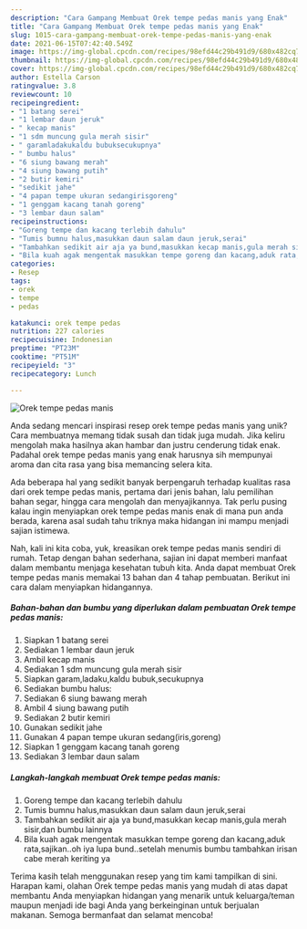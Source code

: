 ```yaml
---
description: "Cara Gampang Membuat Orek tempe pedas manis yang Enak"
title: "Cara Gampang Membuat Orek tempe pedas manis yang Enak"
slug: 1015-cara-gampang-membuat-orek-tempe-pedas-manis-yang-enak
date: 2021-06-15T07:42:40.549Z
image: https://img-global.cpcdn.com/recipes/98efd44c29b491d9/680x482cq70/orek-tempe-pedas-manis-foto-resep-utama.jpg
thumbnail: https://img-global.cpcdn.com/recipes/98efd44c29b491d9/680x482cq70/orek-tempe-pedas-manis-foto-resep-utama.jpg
cover: https://img-global.cpcdn.com/recipes/98efd44c29b491d9/680x482cq70/orek-tempe-pedas-manis-foto-resep-utama.jpg
author: Estella Carson
ratingvalue: 3.8
reviewcount: 10
recipeingredient:
- "1 batang serei"
- "1 lembar daun jeruk"
- " kecap manis"
- "1 sdm muncung gula merah sisir"
- " garamladakukaldu bubuksecukupnya"
- " bumbu halus"
- "6 siung bawang merah"
- "4 siung bawang putih"
- "2 butir kemiri"
- "sedikit jahe"
- "4 papan tempe ukuran sedangirisgoreng"
- "1 genggam kacang tanah goreng"
- "3 lembar daun salam"
recipeinstructions:
- "Goreng tempe dan kacang terlebih dahulu"
- "Tumis bumnu halus,masukkan daun salam daun jeruk,serai"
- "Tambahkan sedikit air aja ya bund,masukkan kecap manis,gula merah sisir,dan bumbu lainnya"
- "Bila kuah agak mengentak masukkan tempe goreng dan kacang,aduk rata,sajikan..oh iya lupa bund..setelah menumis bumbu tambahkan irisan cabe merah keriting ya"
categories:
- Resep
tags:
- orek
- tempe
- pedas

katakunci: orek tempe pedas 
nutrition: 227 calories
recipecuisine: Indonesian
preptime: "PT23M"
cooktime: "PT51M"
recipeyield: "3"
recipecategory: Lunch

---
```



![Orek tempe pedas manis](https://img-global.cpcdn.com/recipes/98efd44c29b491d9/680x482cq70/orek-tempe-pedas-manis-foto-resep-utama.jpg)

Anda sedang mencari inspirasi resep orek tempe pedas manis yang unik? Cara membuatnya memang tidak susah dan tidak juga mudah. Jika keliru mengolah maka hasilnya akan hambar dan justru cenderung tidak enak. Padahal orek tempe pedas manis yang enak harusnya sih mempunyai aroma dan cita rasa yang bisa memancing selera kita.

Ada beberapa hal yang sedikit banyak berpengaruh terhadap kualitas rasa dari orek tempe pedas manis, pertama dari jenis bahan, lalu pemilihan bahan segar, hingga cara mengolah dan menyajikannya. Tak perlu pusing kalau ingin menyiapkan orek tempe pedas manis enak di mana pun anda berada, karena asal sudah tahu triknya maka hidangan ini mampu menjadi sajian istimewa.




Nah, kali ini kita coba, yuk, kreasikan orek tempe pedas manis sendiri di rumah. Tetap dengan bahan sederhana, sajian ini dapat memberi manfaat dalam membantu menjaga kesehatan tubuh kita. Anda dapat membuat Orek tempe pedas manis memakai 13 bahan dan 4 tahap pembuatan. Berikut ini cara dalam menyiapkan hidangannya.

<!--inarticleads1-->

##### Bahan-bahan dan bumbu yang diperlukan dalam pembuatan Orek tempe pedas manis:

1. Siapkan 1 batang serei
1. Sediakan 1 lembar daun jeruk
1. Ambil  kecap manis
1. Sediakan 1 sdm muncung gula merah sisir
1. Siapkan  garam,ladaku,kaldu bubuk,secukupnya
1. Sediakan  bumbu halus:
1. Sediakan 6 siung bawang merah
1. Ambil 4 siung bawang putih
1. Sediakan 2 butir kemiri
1. Gunakan sedikit jahe
1. Gunakan 4 papan tempe ukuran sedang(iris,goreng)
1. Siapkan 1 genggam kacang tanah goreng
1. Sediakan 3 lembar daun salam




<!--inarticleads2-->

##### Langkah-langkah membuat Orek tempe pedas manis:

1. Goreng tempe dan kacang terlebih dahulu
1. Tumis bumnu halus,masukkan daun salam daun jeruk,serai
1. Tambahkan sedikit air aja ya bund,masukkan kecap manis,gula merah sisir,dan bumbu lainnya
1. Bila kuah agak mengentak masukkan tempe goreng dan kacang,aduk rata,sajikan..oh iya lupa bund..setelah menumis bumbu tambahkan irisan cabe merah keriting ya




Terima kasih telah menggunakan resep yang tim kami tampilkan di sini. Harapan kami, olahan Orek tempe pedas manis yang mudah di atas dapat membantu Anda menyiapkan hidangan yang menarik untuk keluarga/teman maupun menjadi ide bagi Anda yang berkeinginan untuk berjualan makanan. Semoga bermanfaat dan selamat mencoba!

